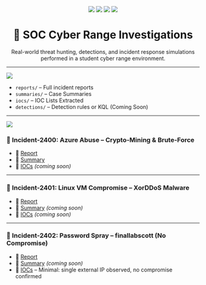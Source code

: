 <p align="center">
  <img src="https://img.shields.io/badge/-Microsoft_Sentinel-0078D4?style=for-the-badge&logo=Microsoft&logoColor=white" />
  <img src="https://img.shields.io/badge/-Microsoft_Defender_for_Endpoint-00A4EF?style=for-the-badge&logo=Microsoft&logoColor=white" />
  <img src="https://img.shields.io/badge/-Threat_Intelligence-FF4500?style=for-the-badge&logo=VirusTotal&logoColor=white" />
  <img src="https://img.shields.io/badge/-KQL-000000?style=for-the-badge&logo=codeforces&logoColor=white" />
</p>

<h1 align="center">🔎 SOC Cyber Range Investigations</h1>

<p align="center">
  Real-world threat hunting, detections, and incident response simulations performed in a student cyber range environment.
</p>

---

<img src="https://img.shields.io/badge/REPOSITORY_STRUCTURE-24292e?style=for-the-badge&logo=github&logoColor=white" />

- `reports/` – Full incident reports
- `summaries/` – Case Summaries  
- `iocs/` – IOC Lists Extracted
- `detections/` – Detection rules or KQL (Coming Soon)

---

<img src="https://img.shields.io/badge/INCIDENT_LIBRARY-0078D4?style=for-the-badge&logo=azuredevops&logoColor=white" />

### 🔹 Incident-2400: Azure Abuse – Crypto-Mining & Brute-Force  
- 📄 [Report](./reports/incident-2400-azure-abuse-crypto-mining-brute-force.pdf)  
- 📝 [Summary](./summaries/incident-2400-summary.md)  
- 📌 [IOCs](./iocs/incident-2400-iocs.csv) *(coming soon)*

---

### 🔹 Incident-2401: Linux VM Compromise – XorDDoS Malware  
- 📄 [Report](./reports/incident-2401-linux-vm-xorddos-compromise.pdf)  
- 📝 [Summary](./summaries/incident-2401-summary.md) *(coming soon)*  
- 📌 [IOCs](./iocs/incident-2401-iocs.csv) *(coming soon)*

---

### 🔹 Incident-2402: Password Spray – finallabscott (No Compromise)  
- 📄 [Report](./reports/incident-2402-password-spray-finallabscott.pdf)  
- 📝 [Summary](./summaries/incident-2402-summary.md) *(coming soon)*  
- 📌 [IOCs](./iocs/incident-2402-iocs.csv) – Minimal: single external IP observed, no compromise confirmed
